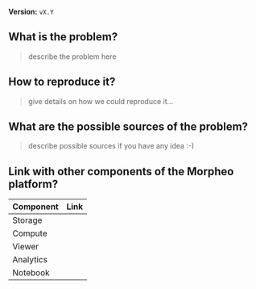 **Version:** `vX.Y`

## What is the problem?

> describe the problem here 

## How to reproduce it?

> give details on how we could reproduce it...

## What are the possible sources of the problem?

> describe possible sources if you have any idea :-)

## Link with other components of the Morpheo platform? 

| Component | Link |
| --------- | ---- |  
| Storage |        |
| Compute |        |
| Viewer |        |
| Analytics |        |
| Notebook |        |
